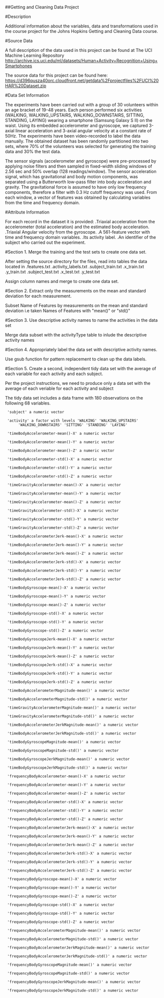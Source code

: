 ##Getting and Cleaning Data Project


#Description

Additional information about the variables, data and transformations used in the course project for the Johns Hopkins Getting and Cleaning Data course.

#Source Data

A full description of the data used in this project can be found at The UCI Machine Learning Repository
http://archive.ics.uci.edu/ml/datasets/Human+Activity+Recognition+Using+Smartphones 

The source data for this project can be found here:
https://d396qusza40orc.cloudfront.net/getdata%2Fprojectfiles%2FUCI%20HAR%20Dataset.zip 


#Data Set Information

The experiments have been carried out with a group of 30 volunteers within an age bracket of 19-48 years. Each person performed six activities (WALKING, WALKING_UPSTAIRS, WALKING_DOWNSTAIRS, SITTING, STANDING, LAYING) wearing a smartphone (Samsung Galaxy S II) on the waist. Using its embedded accelerometer and gyroscope, we captured 3-axial linear acceleration and 3-axial angular velocity at a constant rate of 50Hz. The experiments have been video-recorded to label the data manually. The obtained dataset has been randomly partitioned into two sets, where 70% of the volunteers was selected for generating the training data and 30% the test data. 

The sensor signals (accelerometer and gyroscope) were pre-processed by applying noise filters and then sampled in fixed-width sliding windows of 2.56 sec and 50% overlap (128 readings/window). The sensor acceleration signal, which has gravitational and body motion components, was separated using a Butterworth low-pass filter into body acceleration and gravity. The gravitational force is assumed to have only low frequency components, therefore a filter with 0.3 Hz cutoff frequency was used. From each window, a vector of features was obtained by calculating variables from the time and frequency domain.

#Attribute Information

For each record in the dataset it is provided: 
.Triaxial acceleration from the accelerometer (total acceleration) and the estimated body acceleration. 
.Triaxial Angular velocity from the gyroscope. 
.A 561-feature vector with time and frequency domain variables. 
.Its activity label. 
.An identifier of the subject who carried out the experiment.

#Section 1. Merge the training and the test sets to create one data set.

After setting the source directory for the files, read into tables the data located in
.features.txt
.activity_labels.txt
.subject_train.txt
.x_train.txt
.y_train.txt
.subject_test.txt
.x_test.txt
.y_test.txt

Assign column names and merge to create one data set.

#Section 2. Extract only the measurements on the mean and standard deviation for each measurement.

Subset Name of Features by measurements on the mean and standard deviation
i.e taken Names of Features with "mean()" or "std()"

#Section 3. Use descriptive activity names to name the activities in the data set

Merge data subset with the activityType table to inlude the descriptive activity names

#Section 4. Appropriately label the data set with descriptive activity names.

Use gsub function for pattern replacement to clean up the data labels.

#Section 5. Create a second, independent tidy data set with the average of each variable for each activity and each subject.

Per the project instructions, we need to produce only a data set with the average of each veriable for each activity and subject

The tidy data set includes a data frame with 180 observations on the following 68 variables.

     'subject' a numeric vector

     'activity' a factor with levels 'WALKING' 'WALKING_UPSTAIRS'
          'WALKING_DOWNSTAIRS' 'SITTING' 'STANDING' 'LAYING'

     'timeBodyAccelerometer-mean()-X' a numeric vector

     'timeBodyAccelerometer-mean()-Y' a numeric vector

     'timeBodyAccelerometer-mean()-Z' a numeric vector

     'timeBodyAccelerometer-std()-X' a numeric vector

     'timeBodyAccelerometer-std()-Y' a numeric vector

     'timeBodyAccelerometer-std()-Z' a numeric vector

     'timeGravityAccelerometer-mean()-X' a numeric vector

     'timeGravityAccelerometer-mean()-Y' a numeric vector

     'timeGravityAccelerometer-mean()-Z' a numeric vector

     'timeGravityAccelerometer-std()-X' a numeric vector

     'timeGravityAccelerometer-std()-Y' a numeric vector

     'timeGravityAccelerometer-std()-Z' a numeric vector

     'timeBodyAccelerometerJerk-mean()-X' a numeric vector

     'timeBodyAccelerometerJerk-mean()-Y' a numeric vector

     'timeBodyAccelerometerJerk-mean()-Z' a numeric vector

     'timeBodyAccelerometerJerk-std()-X' a numeric vector

     'timeBodyAccelerometerJerk-std()-Y' a numeric vector

     'timeBodyAccelerometerJerk-std()-Z' a numeric vector

     'timeBodyGyroscope-mean()-X' a numeric vector

     'timeBodyGyroscope-mean()-Y' a numeric vector

     'timeBodyGyroscope-mean()-Z' a numeric vector

     'timeBodyGyroscope-std()-X' a numeric vector

     'timeBodyGyroscope-std()-Y' a numeric vector

     'timeBodyGyroscope-std()-Z' a numeric vector

     'timeBodyGyroscopeJerk-mean()-X' a numeric vector

     'timeBodyGyroscopeJerk-mean()-Y' a numeric vector

     'timeBodyGyroscopeJerk-mean()-Z' a numeric vector

     'timeBodyGyroscopeJerk-std()-X' a numeric vector

     'timeBodyGyroscopeJerk-std()-Y' a numeric vector

     'timeBodyGyroscopeJerk-std()-Z' a numeric vector

     'timeBodyAccelerometerMagnitude-mean()' a numeric vector

     'timeBodyAccelerometerMagnitude-std()' a numeric vector

     'timeGravityAccelerometerMagnitude-mean()' a numeric vector

     'timeGravityAccelerometerMagnitude-std()' a numeric vector

     'timeBodyAccelerometerJerkMagnitude-mean()' a numeric vector

     'timeBodyAccelerometerJerkMagnitude-std()' a numeric vector

     'timeBodyGyroscopeMagnitude-mean()' a numeric vector

     'timeBodyGyroscopeMagnitude-std()' a numeric vector

     'timeBodyGyroscopeJerkMagnitude-mean()' a numeric vector

     'timeBodyGyroscopeJerkMagnitude-std()' a numeric vector

     'frequencyBodyAccelerometer-mean()-X' a numeric vector

     'frequencyBodyAccelerometer-mean()-Y' a numeric vector

     'frequencyBodyAccelerometer-mean()-Z' a numeric vector

     'frequencyBodyAccelerometer-std()-X' a numeric vector

     'frequencyBodyAccelerometer-std()-Y' a numeric vector

     'frequencyBodyAccelerometer-std()-Z' a numeric vector

     'frequencyBodyAccelerometerJerk-mean()-X' a numeric vector

     'frequencyBodyAccelerometerJerk-mean()-Y' a numeric vector

     'frequencyBodyAccelerometerJerk-mean()-Z' a numeric vector

     'frequencyBodyAccelerometerJerk-std()-X' a numeric vector

     'frequencyBodyAccelerometerJerk-std()-Y' a numeric vector

     'frequencyBodyAccelerometerJerk-std()-Z' a numeric vector

     'frequencyBodyGyroscope-mean()-X' a numeric vector

     'frequencyBodyGyroscope-mean()-Y' a numeric vector

     'frequencyBodyGyroscope-mean()-Z' a numeric vector

     'frequencyBodyGyroscope-std()-X' a numeric vector

     'frequencyBodyGyroscope-std()-Y' a numeric vector

     'frequencyBodyGyroscope-std()-Z' a numeric vector

     'frequencyBodyAccelerometerMagnitude-mean()' a numeric vector

     'frequencyBodyAccelerometerMagnitude-std()' a numeric vector

     'frequencyBodyAccelerometerJerkMagnitude-mean()' a numeric vector

     'frequencyBodyAccelerometerJerkMagnitude-std()' a numeric vector

     'frequencyBodyGyroscopeMagnitude-mean()' a numeric vector

     'frequencyBodyGyroscopeMagnitude-std()' a numeric vector

     'frequencyBodyGyroscopeJerkMagnitude-mean()' a numeric vector

     'frequencyBodyGyroscopeJerkMagnitude-std()' a numeric vector

